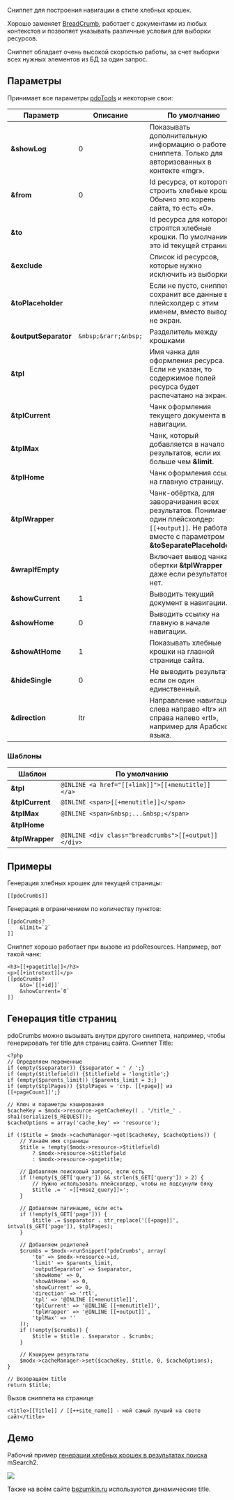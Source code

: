 Сниппет для построения навигации в стиле хлебных крошек.

Хорошо заменяет [BreadCrumb][1], работает с документами из любых контекстов и позволяет указывать различные условия для выборки ресурсов.

Сниппет обладает очень высокой скоростью работы, за счет выборки всех нужных элементов из БД за один запрос.

## Параметры
Принимает все параметры [pdoTools][2] и некоторые свои:

Параметр			| Описание				| По умолчанию
--------------------|-----------------------|--------------------------------------------------------------------------------------------
**&showLog**		| 0						| Показывать дополнительную информацию о работе сниппета. Только для авторизованных в контекте «mgr».
**&from**			| 0						| Id ресурса, от которого строить хлебные крошки. Обычно это корень сайта, то есть «0».
**&to**				|  						| Id ресурса для которого строятся хлебные крошки. По умолчанию это id текущей страницы.
**&exclude**		|  						| Список id ресурсов, которые нужно исключить из выборки.
**&toPlaceholder**	|  						| Если не пусто, сниппет сохранит все данные в плейсхолдер с этим именем, вместо вывода не экран.
**&outputSeparator**| `&nbsp;&rarr;&nbsp;`	| Разделитель между крошками
**&tpl**			|  						| Имя чанка для оформления ресурса. Если не указан, то содержимое полей ресурса будет распечатано на экран.
**&tplCurrent**		|  						| Чанк оформления текущего документа в навигации.
**&tplMax**			|  						| Чанк, который добавляется в начало результатов, если их больше чем **&limit**.
**&tplHome**		|  						| Чанк оформления ссылки на главную страницу.
**&tplWrapper**		|  						| Чанк-обёртка, для заворачивания всех результатов. Понимает один плейсхолдер: `[[+output]]`. Не работает вместе с параметром **&toSeparatePlaceholders**.
**&wrapIfEmpty**	|  						| Включает вывод чанка-обертки **&tplWrapper** даже если результатов нет.
**&showCurrent**	| 1						| Выводить текущий документ в навигации.
**&showHome**		| 0						| Выводить ссылку на главную в начале навигации.
**&showAtHome**		| 1						| Показывать хлебные крошки на главной странице сайта.
**&hideSingle**		| 0						| Не выводить результат, если он один единственный.
**&direction**		| ltr					| Направление навигации: слева направо «ltr» или справа налево «rtl», например для Арабского языка.

### Шаблоны

Шаблон			| По умолчанию
----------------|--------------------------------------------------
**&tpl**		| `@INLINE <a href="[[+link]]">[[+menutitle]]</a>`
**&tplCurrent**	| `@INLINE <span>[[+menutitle]]</span>`
**&tplMax**		| `@INLINE <span>&nbsp;...&nbsp;</span>`
**&tplHome**	|
**&tplWrapper**	| `@INLINE <div class="breadcrumbs">[[+output]]</div>`

## Примеры
Генерация хлебных крошек для текущей страницы:
```
[[pdoCrumbs]]
```

Генерация в ограничением по количеству пунктов:
```
[[pdoCrumbs?
	&limit=`2`
]]
```

Сниппет хорошо работает при вызове из pdoResources. Например, вот такой чанк:
```
<h3>[[+pagetitle]]</h3>
<p>[[+introtext]]</p>
[[pdoCrumbs?
	&to=`[[+id]]`
	&showCurrent=`0`
]]
```

## Генерация title страниц
pdoCrumbs можно вызывать внутри другого сниппета, например, чтобы генерировать тег title для страниц сайта.
Сниппет Title:
```
<?php
// Определяем переменные
if (empty($separator)) {$separator = ' / ';}
if (empty($titlefield)) {$titlefield = 'longtitle';}
if (empty($parents_limit)) {$parents_limit = 3;}
if (empty($tplPages)) {$tplPages = 'стр. [[+page]] из [[+pageCount]]';}

// Ключ и параметры кэширования
$cacheKey = $modx->resource->getCacheKey() . '/title_' . sha1(serialize($_REQUEST));
$cacheOptions = array('cache_key' => 'resource');

if (!$title = $modx->cacheManager->get($cacheKey, $cacheOptions)) {
	// Узнаём имя страницы
	$title = !empty($modx->resource->$titlefield)
		? $modx->resource->$titlefield
		: $modx->resource->pagetitle;

	// Добавляем поисковый запрос, если есть
	if (!empty($_GET['query']) && strlen($_GET['query']) > 2) {
		// Нужно использовать плейсхолдер, чтобы не подсунули бяку
		$title .= ' «[[+mse2_query]]»';
	}

	// Добавляем пагинацию, если есть
	if (!empty($_GET['page'])) {
		$title .= $separator . str_replace('[[+page]]', intval($_GET['page']), $tplPages);
	}

	// Добавляем родителей
	$crumbs = $modx->runSnippet('pdoCrumbs', array(
		'to' => $modx->resource->id,
		'limit' => $parents_limit,
		'outputSeparator' => $separator,
		'showHome' => 0,
		'showAtHome' => 0,
		'showCurrent' => 0,
		'direction' => 'rtl',
		'tpl' => '@INLINE [[+menutitle]]',
		'tplCurrent' => '@INLINE [[+menutitle]]',
		'tplWrapper' => '@INLINE [[+output]]',
		'tplMax' => ''
	));
	if (!empty($crumbs)) {
		$title = $title . $separator . $crumbs;
	}

	// Кэшируем результаты
	$modx->cacheManager->set($cacheKey, $title, 0, $cacheOptions);
}

// Возвращаем title
return $title;
```

Вызов сниппета на странице
```
<title>[[Title]] / [[++site_name]] - мой самый лучший на свете сайт</title>
```

## Демо
Рабочий пример [генерации хлебных крошек в результатах поиска][3] mSearch2.

[![](http://st.bezumkin.ru/files/a/f/4/af4033fffb71ad040e3ff2f6c01d9bf5s.jpg)](http://st.bezumkin.ru/files/a/f/4/af4033fffb71ad040e3ff2f6c01d9bf5.png)

Также на всём сайте [bezumkin.ru][4] используются динамические title.


[1]: http://rtfm.modx.com/extras/revo/breadcrumb
[2]: /ru/01_Компоненты/01_pdoTools/04_Общие_параметры.md
[3]: http://bezumkin.ru/search?query=pdotools
[4]: http://bezumkin.ru/
